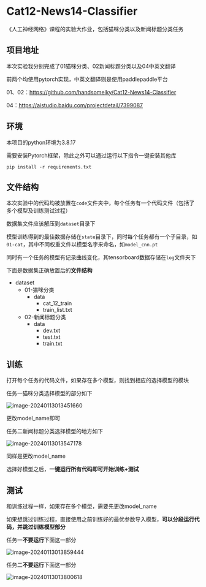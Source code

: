 # Cat12-News14-Classifier

《人工神经网络》课程的实验大作业，包括猫咪分类以及新闻标题分类任务

## 项目地址

本次实验我分别完成了01猫咪分类、02新闻标题分类以及04中英文翻译

前两个均使用pytorch实现，中英文翻译则是使用paddlepaddle平台

01、02：https://github.com/handsomelky/Cat12-News14-Classifier

04：https://aistudio.baidu.com/projectdetail/7399087

## 环境

本项目的python环境为3.8.17

需要安装Pytorch框架，除此之外可以通过运行以下指令一键安装其他库

``` shell
pip install -r requirements.txt
```

## 文件结构

本次实验中的代码均被放置在`code`文件夹中，每个任务有一个代码文件（包括了多个模型及训练测试过程）

数据集文件应该解压到`dataset`目录下

模型训练得到的最佳数据存储在`state`目录下，同时每个任务都有一个子目录，如`01-cat`，其中不同权重文件以模型名字来命名，如`model_cnn.pt`

同时有一个任务的模型有记录曲线变化，其tensorboard数据存储在`log`文件夹下

下面是数据集正确放置后的**文件结构**

- dataset
  - 01-猫咪分类
    - data
      - cat_12_train
      - train_list.txt
  - 02-新闻标题分类
    - data
      - dev.txt
      - test.txt
      - train.txt

## 训练

打开每个任务的代码文件，如果存在多个模型，则找到相应的选择模型的模块

任务一猫咪分类选择模型的部分如下

![image-20240113013451660](https://r1ck-blog.oss-cn-shenzhen.aliyuncs.com/image-20240113013451660.png)

更改model_name即可

任务二新闻标题分类选择模型的地方如下

![image-20240113013547178](https://r1ck-blog.oss-cn-shenzhen.aliyuncs.com/image-20240113013547178.png)

同样是更改model_name

选择好模型之后，**一键运行所有代码即可开始训练+测试**

## 测试

和训练过程一样，如果存在多个模型，需要先更改model_name

如果想跳过训练过程，直接使用之前训练好的最优参数导入模型，**可以分段运行代码，并跳过训练模型部分**

任务一**不要运行**下面这一部分

![image-20240113013859444](https://r1ck-blog.oss-cn-shenzhen.aliyuncs.com/image-20240113013859444.png)

任务二**不要运行**下面这一部分

![image-20240113013800618](https://r1ck-blog.oss-cn-shenzhen.aliyuncs.com/image-20240113013800618.png)





